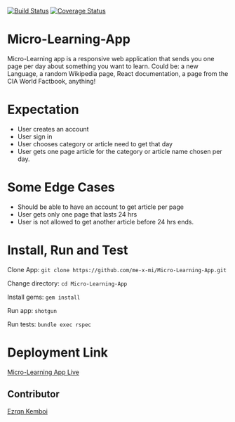 [![Build Status](https://travis-ci.org/me-x-mi/Micro-Learning-App.svg?branch=master)](https://travis-ci.org/me-x-mi/Micro-Learning-App)
[![Coverage Status](https://coveralls.io/repos/github/me-x-mi/Micro-Learning-App/badge.svg?branch=master)](https://coveralls.io/github/me-x-mi/Micro-Learning-App?branch=master)
# Micro-Learning-App
Micro-Learning app is a responsive web application that sends you one page per day about something you want to learn. Could be: a new Language, a random Wikipedia page, React documentation, a page from the CIA World Factbook, anything!

# Expectation

- User creates an account
- User sign in
- User chooses category or article need to get that day
- User gets one page article for the category or article name chosen  per day. 

# Some Edge Cases

- Should be able to have an account to get article per page
- User gets only one page that lasts 24 hrs
- User is not allowed to get another article before 24 hrs ends. 

# Install, Run and Test

Clone App: `git clone https://github.com/me-x-mi/Micro-Learning-App.git`

Change directory: `cd Micro-Learning-App`

Install gems: `gem install`

Run app: `shotgun`

Run tests: `bundle exec rspec`


# Deployment Link

[Micro-Learning App Live](https://limitless-ravine-21408.herokuapp.com/)

## Contributor
[Ezrqn Kemboi](https://github.com/me-x-mi)
